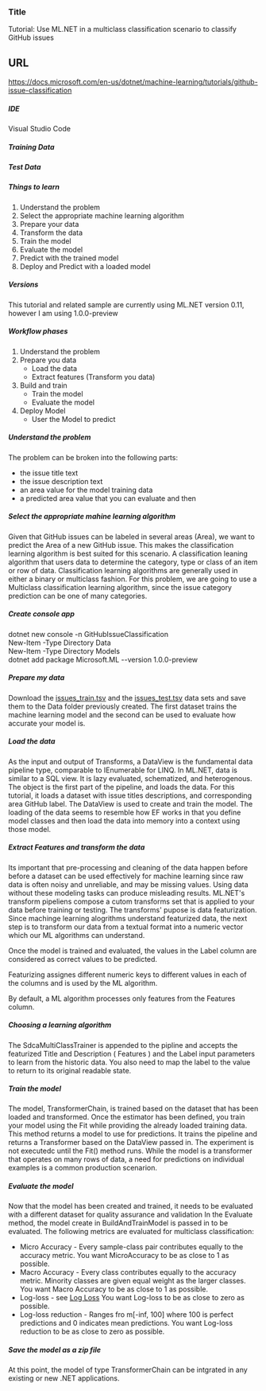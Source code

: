 ### Title
Tutorial: Use ML.NET in a multiclass classification scenario to classify GitHub issues

## URL
https://docs.microsoft.com/en-us/dotnet/machine-learning/tutorials/github-issue-classification

##### IDE
Visual Studio Code

##### Training Data

##### Test Data

##### Things to learn
1. Understand the problem
1. Select the appropriate machine learning algorithm
1. Prepare your data
1. Transform the data
1. Train the model
1. Evaluate the model
1. Predict with the trained model
1. Deploy and Predict with a loaded model

##### Versions
This tutorial and related sample are currently using ML.NET version 0.11, however I am using 1.0.0-preview

##### Workflow phases
1. Understand the problem
1. Prepare you data
    - Load the data
    - Extract features (Transform you data)
1. Build and train
    - Train the model
    - Evaluate the model
1. Deploy Model
    - User the Model to predict

##### Understand the problem
The problem can be broken into the following parts:
- the issue title text
- the issue description text
- an area value for the model training data
- a predicted area value that you can evaluate and then

##### Select the appropriate mahine learning algorithm
Given that GitHub issues can be labeled in several areas (Area), we want to predict the Area of a new GitHub issue. This makes the classification learning algorithm is best suited for this scenario. A classification leaning algorithm that users data to determine the category, type or class of an item or row of data. Classification learning algorithms are generally used in either a binary or multiclass fashion. For this problem, we are going to use a Multiclass classification learning algorithm, since the issue category prediction can be one of many categories.

##### Create console app
dotnet new console -n GitHubIssueClassification  
New-Item -Type Directory Data  
New-Item -Type Directory Models  
dotnet add package Microsoft.ML --version 1.0.0-preview  

##### Prepare my data
Download the [issues_train.tsv](https://raw.githubusercontent.com/dotnet/samples/master/machine-learning/tutorials/GitHubIssueClassification/Data/issues_train.tsv) and the [issues_test.tsv](https://raw.githubusercontent.com/dotnet/samples/master/machine-learning/tutorials/GitHubIssueClassification/Data/issues_test.tsv) data sets and save them to the Data folder previously created. The first dataset trains the machine learning model and the second can be used to evaluate how accurate your model is.

##### Load the data
As the input and output of Transforms, a DataView is the fundamental data pipeline type, comparable to IEnumerable for LINQ. In ML.NET, data is similar to a SQL view. It is lazy evaluated, schematized, and heterogenous. The object is the first part of the pipeline, and loads the data. For this tutorial, it loads a dataset with issue titles descriptions, and corresponding area GitHub label. The DataView is used to create and train the model. The loading of the data seems to resemble how EF works in that you define model classes and then load the data into memory into a context using those model.

##### Extract Features and transform the data
Its important that pre-processing and cleaning of the data happen before before a dataset can be used effectively for machine learning since raw data is often noisy and unreliable, and may be missing values. Using data without these modeling tasks can produce misleading results. ML.NET's transform pipeliens compose a cutom transforms set that is applied to your data before training or testing. The transforms' pupose is data featurization. Since machinge learning alogrithms understand featurized data, the next step is to transform our data from a textual format into a numeric vector which our ML algorithms can understand. 

Once the model is trained and evaluated, the values in the Label column are considered as correct values to be predicted. 

Featurizing assignes different numeric keys to different values in each of the columns and is used by the ML algorithm.

By default, a ML algorithm processes only features from the Features column.

##### Choosing a learning algorithm
The SdcaMultiClassTrainer is appended to the pipline and accepts the featurized Title and Description ( Features ) and the Label input parameters to learn from the historic data. You also need to map the label to the value to return to its original readable state.

##### Train the model
The model, TransformerChain<TLastTransformer>, is trained based on the dataset that has been loaded and transformed. Once the estimator has been defined, you train your model using the Fit while providing the already loaded training data. This method returns a model to use for predictions. It trains the pipeline and returns a Transformer based on the DataView passed in. The experiment is not executedc until the Fit() method runs. While the model is a transformer that operates on many rows of data, a need for predictions on individual examples is a common production scenarion.

##### Evaluate the model
Now that the model has been created and trained, it needs to be evaluated with a different dataset for quality assurance and validation In the Evaluate method, the model create in BuildAndTrainModel is passed in to be evaluated. The following metrics are evaluated for multiclass classification:
- Micro Accuracy - Every sample-class pair contributes equally to the accuracy metric. You want MicroAccuracy to be as close to 1 as possible.
- Macro Accuracy - Every class contributes equally to the accuracy metric. Minority classes are given equal weight as the larger classes. You want Macro Accuracy to be as close to 1 as possible.
- Log-loss - see [Log Loss](https://docs.microsoft.com/en-us/dotnet/machine-learning/resources/glossary#log-loss) You want Log-loss to be as close to zero as possible.
- Log-loss reduction - Ranges fro m[-inf, 100] where 100 is perfect predictions and 0 indicates mean predictions. You want Log-loss reduction to be as close to zero as possible.

##### Save the model as a zip file
At this point, the model of type TransformerChain<ILastTransformer> can be intgrated in any existing or new .NET applications.
